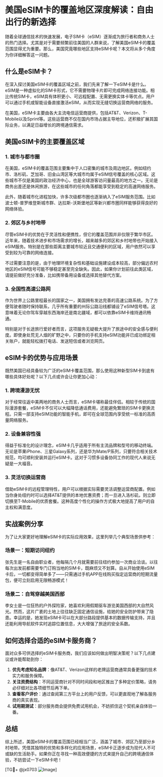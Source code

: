 # 美国eSIM卡的覆盖地区深度解读：自由出行的新选择

随着全球通信技术的快速发展，电子SIM卡（eSIM）逐渐成为旅行者和商务人士的热门选择。尤其是对于需要频繁前往美国的人群来说，了解美国eSIM卡的覆盖范围显得尤为重要。那么，美国究竟哪些地区支持eSIM卡呢？本文将从多个角度为你详细解答这一问题。

## 什么是eSIM卡？

在深入探讨美国eSIM卡的覆盖区域之前，我们先来了解一下eSIM卡是什么。eSIM是一种虚拟化的SIM卡形式，它不需要物理卡片即可完成网络连接功能。相比传统SIM卡，eSIM具有体积更小、可远程配置、无需更换实体卡等优点。用户可以通过手机或智能设备直接激活eSIM，从而实现无缝切换运营商网络的服务。

在美国，eSIM卡主要由各大主流电信运营商提供，包括AT&T、Verizon、T-Mobile以及Sprint等。这些运营商不仅在国内市场占据主导地位，还积极扩展其国际业务，以满足日益增长的跨境通信需求。

## 美国eSIM卡的主要覆盖区域

### 1. 城市与都市圈

在美国，eSIM卡的覆盖范围主要集中于人口密集的城市及周边地区。例如纽约市、洛杉矶、芝加哥、旧金山湾区等大城市均属于eSIM信号覆盖的核心区域。这些城市不仅是美国的政治经济中心，也是全球游客访问量最高的地方之一。无论是商务出差还是休闲旅游，在这些城市的任何角落都能享受到稳定的高速网络服务。

此外，随着城市化进程加快，许多次级都市圈也逐渐纳入了eSIM服务范围。比如波士顿-普罗维登斯城市群、达拉斯-沃斯堡地区等新兴都市圈同样能够获得良好的网络体验。

### 2. 郊区与乡村地带

尽管eSIM卡的优势在于灵活性和便携性，但它的覆盖范围并非仅限于繁华市区。近年来，随着技术进步和市场需求的增长，越来越多的郊区和乡村地带也开始接入eSIM服务。特别是在那些距离主要城市较近且交通便利的区域，用户依然可以享受到较为可靠的网络连接。

不过需要注意的是，由于地理环境复杂性和基础设施建设成本较高，部分偏远农村地区的eSIM信号可能不够稳定甚至完全缺失。因此，如果你计划前往此类区域，请提前做好充分准备，比如携带备用设备或选择其他替代方案。

### 3. 全国性高速公路网

作为世界上公路里程最长的国家之一，美国拥有发达完善的高速公路系统。为了方便驾驶者随时保持联系，几乎所有重要的州际公路沿线都铺设了eSIM信号塔。这意味着无论你驾车穿越东西海岸还是南北疆域，都可以依靠eSIM卡维持通讯畅通。

特别是对于长途旅行爱好者而言，这项服务无疑极大提升了旅途中的安全感与便利度。即使身处荒无人烟的旷野之中，只要你的手机支持eSIM功能并已成功绑定相关账户，就能轻松拨打电话、发送短信或者浏览网页。

## eSIM卡的优势与应用场景

既然美国已经具备较为广泛的eSIM卡覆盖范围，那么使用这种新型SIM卡到底有哪些具体好处呢？以下几点或许会让你更加心动：

### 1. 跨境漫游无忧

对于经常往返中美两地的商务人士而言，eSIM卡堪称最佳伴侣。相较于传统的国际漫游套餐，eSIM卡不仅可以大幅降低通话费用，还能避免繁琐的SIM卡更换流程。只需一部支持eSIM功能的智能手机，即可在全球范围内享受统一标准的高质量网络服务。

### 2. 设备兼容性强

得益于标准化的设计理念，eSIM卡几乎适用于所有主流品牌和型号的移动终端。无论是苹果iPhone、三星Galaxy系列，还是华为Mate/P系列，只要符合相关技术规范，均可顺利安装并运行eSIM卡。这对于习惯多设备协同工作的现代人来说无疑是一大福音。

### 3. 灵活切换运营商

借助eSIM卡的远程管理特性，用户可以根据实际需要灵活调整运营商配置。例如当你身处纽约时可以选择AT&T提供的本地优惠资费；而一旦进入洛杉矶，则立即切换至T-Mobile的优质套餐。这种高度个性化的操作方式极大地提高了用户的自主权和满意度。

## 实战案例分享

为了让大家更好地理解eSIM卡的实际应用效果，这里列举几个典型场景供参考：

### 场景一：短期访问纽约

张先生是一名自由职业者，他每隔几个月就需要前往纽约参加一次商业洽谈。以往每次出发前都需要专门订购当地的SIM卡，既麻烦又不划算。自从开始使用eSIM卡后，一切都变得简单多了——只需通过手机APP在线购买指定运营商的短期流量包，便可立刻启用无限畅游模式！

### 场景二：自驾穿越美国西部

李女士是一位狂热的户外探险家，她喜欢利用假期驱车游览美国西部的大自然风光。然而，这片广袤的土地上往往缺乏固定通信设施，给她的安全防护带来了隐患。幸运的是，她发现eSIM卡可以在大部分路段提供基本的数据传输支持，并且还能利用导航软件实时追踪位置信息，大大增强了旅途的安全系数。

## 如何选择合适的eSIM卡服务商？

面对众多可供选择的eSIM卡服务商，我们应该如何做出明智决策呢？以下几点建议或许能帮助到你：

1. **优先考虑知名品牌**：像AT&T、Verizon这样的老牌运营商通常具备更强的技术实力和服务保障。
2. **关注资费结构**：不同运营商针对不同时间段和地区推出了多种定价策略，请务必仔细对比各项细节后再下单。
3. **查看客户评价**：通过查阅第三方平台上的用户反馈，可以更直观地了解各服务商的真实表现。
4. **试用期测试**：部分服务商会提供免费试用机会，不妨抓住这个契机亲自体验一番。

## 总结

综上所述，美国eSIM卡的覆盖范围已经相当广泛，涵盖了城市、郊区乃至部分乡村地带。凭借其独特的优势和多样化的应用场景，eSIM卡正逐步成为现代人不可或缺的生活助手。如果你正在寻找一种高效便捷的方式来提升自己的跨境通信体验，不妨尝试一下eSIM卡吧！

[TG💪+ @jx0703 ![Image](https://github.com/user-attachments/assets/dbca1d08-cadb-493c-b0ec-ad6f7a83f270)]